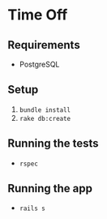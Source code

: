 # Time Off

## Requirements
  * PostgreSQL

## Setup
  1. `bundle install`
  2. `rake db:create`

## Running the tests
  * `rspec`

## Running the app
  * `rails s`

